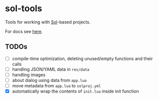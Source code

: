 
# sol-tools

Tools for working with [Sol](https://github.com/alexcoder04/sol-lib)-based projects.

For docs see [here](https://alexcoder04.github.io/sol-docs/).

## TODOs

 - [ ] compile-time optimization, deleting unused/empty functions and their calls
 - [ ] handling JSON/YAML data in `res/data`
 - [ ] handling images
 - [ ] about dialog using data from `app.lua`
 - [ ] move metadata from `app.lua` to `solproj.yml`
 - [x] automatically wrap the contents of `init.lua` inside init function
